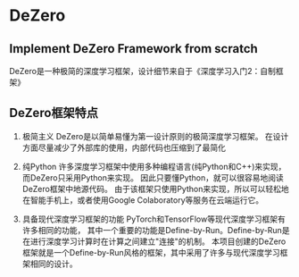 # DeZero
Implement DeZero Framework from scratch
--- 
DeZero是一种极简的深度学习框架，设计细节来自于《深度学习入门2：自制框架》
## DeZero框架特点

1. 极简主义
DeZero是以简单易懂为第一设计原则的极简深度学习框架。
在设计方面尽量减少了外部库的使用，内部代码也压缩到了最简化

2. 纯Python
许多深度学习框架中使用多种编程语言(纯Python和C++)来实现，而DeZero只采用Python来实现。
因此只要懂Python，就可以很容易地阅读DeZero框架中地源代码。
由于该框架只使用Python来实现，所以可以轻松地在智能手机上，或者使用Google Colaboratory等服务在云端运行它。

3. 具备现代深度学习框架的功能
PyTorch和TensorFlow等现代深度学习框架有许多相同的功能，
其中一个重要的功能是Define-by-Run。Define-by-Run是在进行深度学习计算时在计算之间建立"连接"的机制。
本项目创建的DeZero框架就是一个Define-by-Run风格的框架，其中采用了许多与现代深度学习框架相同的设计。